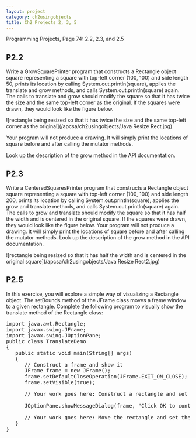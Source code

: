 ```yaml
---
layout: project
category: ch2usingobjects
title: Ch2 Projects 2, 3, 5
---
```

Programming Projects, Page 74: 2.2, 2.3, and 2.5

## P2.2

Write a GrowSquarePrinter program that constructs a Rectangle object square representing a square with top-left corner (100, 100) and side length 50, prints its location by calling System.out.println(square), applies the translate and grow methods, and calls System.out.println(square) again. The calls to translate and grow should modify the square so that it has twice the size and the same top-left corner as the original. If the squares were drawn, they would look like the figure below.

![rectangle being resized so that it has twice the size and the same top-left corner as the original](/apcsa/ch2usingobjects/Java Resize Rect.jpg)

Your program will not produce a drawing. It will simply print the locations of square before and after calling the mutator methods.

Look up the description of the grow method in the API documentation.

## P2.3

Write a CenteredSquaresPrinter program that constructs a Rectangle object square representing a square with top-left corner (100, 100) and side length 200, prints its location by calling System.out.println(square), applies the grow and translate methods, and calls System.out.println(square) again. The calls to grow and translate should modify the square so that it has half the width and is centered in the original square. If the squares were drawn, they would look like the figure below. Your program will not produce a drawing. It will simply print the locations of square before and after calling the mutator methods. Look up the description of the grow method in the API documentation.

![rectangle being resized so that it has half the width and is centered in the original square](/apcsa/ch2usingobjects/Java Resize Rect2.jpg)

## P2.5

In this exercise, you will explore a simple way of visualizing a Rectangle object. The setBounds method of the JFrame class moves a frame window to a given rectangle. Complete the following program to visually show the translate method of the Rectangle class:

<pre>
import java.awt.Rectangle;
import javax.swing.JFrame;
import javax.swing.JOptionPane;
public class TranslateDemo
{
   public static void main(String[] args)
   {
      // Construct a frame and show it
      JFrame frame = new JFrame();
      frame.setDefaultCloseOperation(JFrame.EXIT_ON_CLOSE);
      frame.setVisible(true);

      // Your work goes here: Construct a rectangle and set the frame bounds

      JOptionPane.showMessageDialog(frame, "Click OK to continue");

      // Your work goes here: Move the rectangle and set the frame bounds again
   }
}
</pre>
